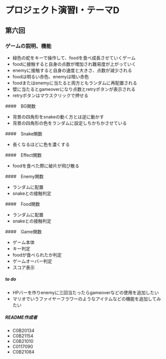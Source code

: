 # プロジェクト演習Ⅰ・テーマD
## 第六回
### ゲームの説明、機能
- 緑色の蛇をキーで操作して、foodを食べ成長させていくゲーム
- foodに接触すると自身の点数が増加され難易度が上がっていく
- enemyに接触すると自身の速度と大きさ、点数が減少される
- foodは明るい赤色、enemyは暗い赤色
- foodまたはenemyに当たると両方ともランダムに再配置される
- 壁に当たるとgameoverになり点数とretryボタンが表示される
- retryボタンはマウスクリックで押せる

####　BG関数
- 背景の四角形をsnakeの動く方とは逆に動かす
- 背景の四角形の色をランダムに設定しちかちかさせている

####　Snake関数
- 長くなるほどに色を濃くする

####　Effect関数
- foodを食べた際に破片が飛び散る

####　Enemy関数
- ランダムに配置
- snakeとの接触判定

####　Food関数
- ランダムに配置
- snakeとの接触判定

####　Game関数
- ゲーム本体
- キー判定
- foodが食べられたか判定
- ゲームオーバー判定
- スコア表示
##### to do
- HPバーを作りenemyに三回当たったらgameoverなどの使用を追加したい
- マリオでいうファイヤーフラワーのようなアイテムなどの機能を追加してみたい

##### README作成者
- C0B20134
- C0B21154
- C0B21010
- C0117090
- C0B21084

